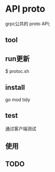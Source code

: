 # API proto

grpc公共的 proto API;

## tool


## run更新

$ protoc.sh

## install

go mod tidy

## test

通过客户端测试

## 使用


## TODO


